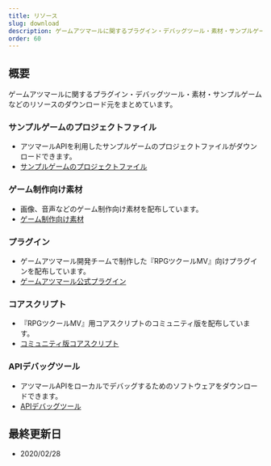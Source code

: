 ```yaml
---
title: リソース
slug: download
description: ゲームアツマールに関するプラグイン・デバッグツール・素材・サンプルゲームなどのリソースのダウンロードについて
order: 60
---
```

    
## 概要
ゲームアツマールに関するプラグイン・デバッグツール・素材・サンプルゲームなどのリソースのダウンロード元をまとめています。
    
### サンプルゲームのプロジェクトファイル
 - アツマールAPIを利用したサンプルゲームのプロジェクトファイルがダウンロードできます。
 - [サンプルゲームのプロジェクトファイル](/download/sample-projects)
    
### ゲーム制作向け素材
 - 画像、音声などのゲーム制作向け素材を配布しています。
 - [ゲーム制作向け素材](/download/materials)
    
### プラグイン
 - ゲームアツマール開発チームで制作した『RPGツクールMV』向けプラグインを配布しています。
 - [ゲームアツマール公式プラグイン](/download/plugins)
    
### コアスクリプト
 - 『RPGツクールMV』用コアスクリプトのコミュニティ版を配布しています。
 - [コミュニティ版コアスクリプト](/download/corescript)
    
### APIデバッグツール
 - アツマールAPIをローカルでデバッグするためのソフトウェアをダウンロードできます。
 - [APIデバッグツール](/download/atsumaru-debugger)
    
## 最終更新日
 - 2020/02/28
